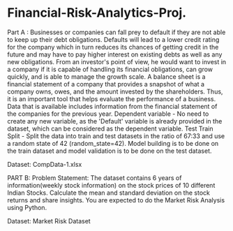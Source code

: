 # Financial-Risk-Analytics-Proj.

Part A :
Businesses or companies can fall prey to default if they are not able to
keep up their debt obligations. Defaults will lead to a lower credit
rating for the company which in turn reduces its chances of getting
credit in the future and may have to pay higher interest on existing
debts as well as any new obligations. From an investor's point of view,
he would want to invest in a company if it is capable of handling its
financial obligations, can grow quickly, and is able to manage the
growth scale. A balance sheet is a financial statement of a company that provides a snapshot
of what a company owns, owes, and the amount invested by the shareholders. Thus, it is an important tool that helps evaluate the performance of a business. Data that is available includes information from the financial statement of the
companies for the previous year. Dependent variable - No need to create any new variable, as the 'Default' variable is already provided in
the dataset, which can be considered as the dependent variable. Test Train Split - Split the data into train and test datasets in the ratio of 67:33 and use a random state of
42 (random_state=42). Model building is to be done on the train dataset and model validation is to be
done on the test dataset. 

Dataset: CompData-1.xlsx



PART B:
Problem Statement: The dataset contains 6 years of
information(weekly stock information) on the stock prices of 10
different Indian Stocks. Calculate the mean and standard deviation on
the stock returns and share insights. You are expected to do the
Market Risk Analysis using Python. 

Dataset: Market Risk Dataset
